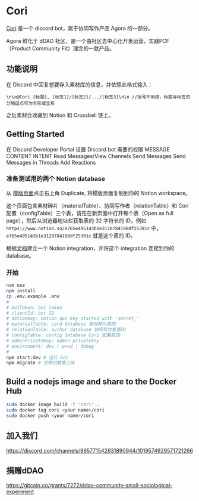# Cori

[Cori](https://ddaocommunity.notion.site/Cori-4b631a6498c24f449ab5fbb865dbefca) 是一个 discord bot，属于协同写作产品 Agora 的一部分。

Agora 孵化于 dDAO 社区，是一个由社区去中心化开发运营，实践PCF（Product Community Fit）理念的一款产品。


## 功能说明

在 Discord 中回复想要存入素材库的信息，并依照此格式输入：
```
\n\n@Cori [标题], [标签1]/[标签2]/.../[标签3]\n\n //括号不用填，标题与标签的分隔逗点可为半形或全形
```
之后素材会收藏到 Notion 和 Crossbell 链上。
## Getting Started

在 Discord Developer Portal 设置 Discord bot 需要的权限
MESSAGE CONTENT INTENT
Read Messages/View Channels
Send Messages
Send Messages in Threads
Add Reactions

### 准备测试用的两个 Notion database
从 [模版页面](https://ddaocommunity.notion.site/b07350607bc446dbb39153db32fde357)点击右上角 Duplicate, 将模版页面复制到你的 Notion workspace。

这个页面包含素材碎片（materialTable）、协同写作者（relationTable）和 Cori 配置（configTable）三个表，请在在新页面中打开每个表（Open as full page），然后从浏览器地址栏获取表的 32 字符长的 ID，例如 `https://www.notion.so/e765e495143b1e3128784198df25301c` 中，`e765e495143b1e3128784198df25301c` 就是这个表的 ID。

根据[文档](https://developers.notion.com/docs/create-a-notion-integration#step-2-share-a-database-with-your-integration)建立一个 Notion integration，并将这个 integration 连接到你的 database。

### 开始
```sh
nvm use
npm install 
cp .env.example .env
#
# botToken: bot token
# clientId: bot ID
# notionKey: notion api key started with 'secret_'
# materialTable: card database 素材碎片表ID
# relationTable: author database 协同写作者表ID
# configTable: config database Cori 配置表ID
# adminPrivateKey: admin privatekey
# environment: dev | prod | debug
#
npm start:dev # 运行 bot
npm migrate # 迁移旧数据上链

```
## Build a nodejs image and share to the Docker Hub

```sh
sudo docker image build -t 'cori' .
sudo docker tag cori <your name>/cori
sudo docker push <your name>/cori
```

## 加入我们
https://discord.com/channels/995771542631890944/1019574929571721266

## 捐赠dDAO
https://gitcoin.co/grants/7272/ddao-community-small-sociological-experiment
